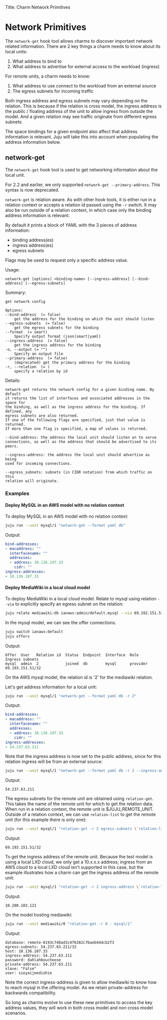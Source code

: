 Title: Charm Network Primitives

# Network Primitives

The `network-get` hook tool allows charms to discover important network related
information. There are 2 key things a charm needs to know about its local
units:

1. What address to bind to
1. What address to advertise for external access to the workload (ingress)

For remote units, a charm needs to know:

1. What address to use connect to the workload from an external source
1. The egress subnets for incoming traffic 

Both ingress address and egress subnets may vary depending on the relation.
This is because if the relation is cross model, the ingress address is the
public / floating address of the unit to allow ingress from outside the model.
And a given relation may see traffic originate from different egress subnets.

The space bindings for a given endpoint also affect that address information is
relevant. Juju will take this into account when populating the address
information below.

## network-get

The `network-get` hook tool is used to get networking information about the
local unit.

For 2.2 and earlier, we only supported `network-get --primary-address`. This
syntax is now deprecated.

`network-get` is relation aware. As with other hook tools, it is either run in
a relation context or accepts a relation id passed using the `-r` switch. It
may also be run outside of a relation context, in which case only the binding
address information is relevant.

By default it prints a block of YAML with the 3 pieces of address information:

- binding address(es)
- ingress address(es)
- egress subnets

Flags may be used to request only a specific address value.

Usage:

`network-get [options] <binding-name> [--ingress-address] [--bind-address] [--egress-subnets]`

Summary:

```no-highlight
get network config

Options:
--bind-address  (= false)
    get the address for the binding on which the unit should listen
--egress-subnets  (= false)
    get the egress subnets for the binding
--format  (= smart)
    Specify output format (json|smart|yaml)
--ingress-address  (= false)
    get the ingress address for the binding
-o, --output (= "")
    Specify an output file
--primary-address  (= false)
    (deprecated) get the primary address for the binding
-r, --relation  (= )
    specify a relation by id
```

Details:

```no-highlight
network-get returns the network config for a given binding name. By default
it returns the list of interfaces and associated addresses in the space for
the binding, as well as the ingress address for the binding. If defined, any
egress subnets are also returned.
If one of the following flags are specified, just that value is returned.
If more than one flag is specified, a map of values is returned.

--bind-address: the address the local unit should listen on to serve
connections, as well as the address that should be advertised to its peers.

--ingress-address: the address the local unit should advertise as being
used for incoming connections.

--egress_subnets: subnets (in CIDR notation) from which traffic on this
relation will originate.
```

### Examples

#### Deploy MySQL in an AWS model with no relation context

To deploy MySQL in an AWS model with no relation context:

```bash
juju run --unit mysql/1 "network-get --format yaml db"
```

Output:

```yaml
bind-addresses:
- macaddress: ""
  interfacename: ""
  addresses:
  - address: 10.136.107.33
    cidr: ""
ingress-addresses:
- 10.136.107.33
```

#### Deploy MediaWiki in a local cloud model 

To deploy MediaWiki in a local cloud model. Relate to mysql using relation
`--via` to explicitly specify an egress subnet on the relation:

```bash
juju relate mediawiki:db ianaws:admin/default.mysql --via 69.192.151.51/32
```

In the mysql model, we can see the offer connections.

```bash
juju switch ianaws:default
juju offers 
```

Output:

```no-highlight
Offer  User   Relation id  Status  Endpoint  Interface  Role      Ingress subnets
mysql  admin  2            joined  db        mysql      provider  69.193.151.51/32
```

On the AWS mysql model, the relation id is '2' for the mediawiki relation.

Let's get address information for a local unit:

```bash
juju run --unit mysql/1 "network-get --format yaml db -r 2"
```

Output:

```yaml
bind-addresses:
- macaddress: ""
  interfacename: ""
  addresses:
  - address: 10.136.107.33
    cidr: ""
ingress-addresses:
- 54.237.63.211
```

Note that the ingress address is now set to the public address, since for this
relation ingress will be from an external source:

```bash
juju run --unit mysql/1 "network-get --format yaml db -r 2 --ingress-address"
```

Output:

```no-highlight
54.237.63.211
```

The egress subnets for the remote unit are obtained using `relation-get`. This
takes the name of the remote unit for which to get the relation data. When run
in a relation context, the remote unit is $JUJU_REMOTE_UNIT. Outside of a
relation context, we can use `relation-list` to get the remote unit (for this
example there is only one):

```bash
juju run --unit mysql/1 "relation-get -r 2 egress-subnets \`relation-list -r 2\`"
```

Output:

```no-highlight
69.193.151.51/32
```

To get the ingress address of the remote unit. Because the test model is using
a local LXD cloud, we only get a 10.x.x.x address; ingress from an AWS cloud to
a local LXD cloud isn't supported in this case, but the example illustrates how
a charm can get the ingress address of the remote unit:

```bash
juju run --unit mysql/1 "relation-get -r 2 ingress-address \`relation-list -r 2\`"
```

Output:

```no-highlight
10.200.103.121
```

On the model hosting mediawiki:

```bash
juju run --unit mediawiki/0 "relation-get -r 0 - mysql/1"
```

Output:

```no-highlight
database: remote-8193c748ad3c4f6382c7baeb44dcb2f3
egress-subnets: 54.237.63.211/32
host: 10.136.107.33
ingress-address: 54.237.63.211
password: dahlahbouchoose
private-address: 54.237.63.211
slave: "False"
user: sieyaijeediohie
```

Note the correct ingress-address is given to allow mediawiki to know how to
reach mysql in the offering model. As we retain private-address for backwards
compatibility.

So long as charms evolve to use these new primitives to access the key address
values, they will work in both cross model and non cross model scenarios.
